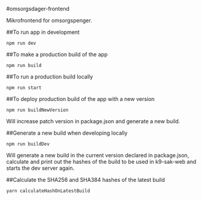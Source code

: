 #omsorgsdager-frontend

Mikrofrontend for omsorgspenger.

##To run app in development

`npm run dev`

##To make a production build of the app

`npm run build`

##To run a production build locally

`npm run start`

##To deploy production build of the app with a new version

`npm run buildNewVersion`

Will increase patch version in package.json and generate a new build. 

##Generate a new build when developing locally

`npm run buildDev`

Will generate a new build in the current version declared in package.json, calculate and print out the hashes of the build to be used in k9-sak-web and starts the dev server again.

##Calculate the SHA256 and SHA384 hashes of the latest build

`yarn calculateHashOnLatestBuild`


